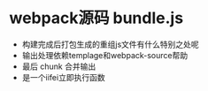 # webpack源码 bundle.js
- 构建完成后打包生成的重组js文件有什么特别之处呢
- 输出处理依赖templage和webpack-source帮助
- 最后 chunk 合并输出
- 是一个iifei立即执行函数